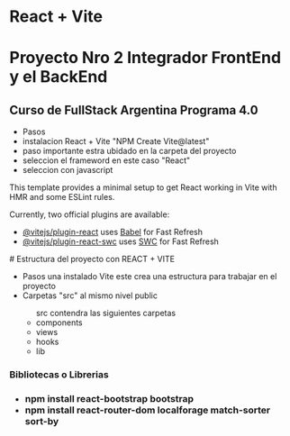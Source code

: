 # React + Vite
<div>
<h1>Proyecto Nro 2 Integrador FrontEnd y el BackEnd</h1>
<h2>Curso de FullStack Argentina Programa 4.0</h2>

<ul>
    <li>Pasos</li>
    <li>instalacion React + Vite "NPM Create Vite@latest" <ul>
                    </ul><li>paso importante estra ubidado en la carpeta del proyecto</li>
                    <li>seleccion el frameword en este caso "React"</li>
                    <li>seleccion con javascript</li>
                    </li>
</ul>

This template provides a minimal setup to get React working in Vite with HMR and some ESLint rules.

Currently, two official plugins are available:

- [@vitejs/plugin-react](https://github.com/vitejs/vite-plugin-react/blob/main/packages/plugin-react/README.md) uses [Babel](https://babeljs.io/) for Fast Refresh
- [@vitejs/plugin-react-swc](https://github.com/vitejs/vite-plugin-react-swc) uses [SWC](https://swc.rs/) for Fast Refresh
</div>
<div>
 # Estructura del proyecto con REACT + VITE
    <ul>
        <li>Pasos una instalado Vite este crea una estructura para trabajar en el proyecto</li>
        <li>Carpetas "src" al mismo nivel public</li>
            <ul>src contendra las siguientes carpetas
                <li>components </li>
                <li>views</li>
                <li>hooks</li>
                <li>lib</li>
            </ul>
    </ul>
    <h3>Bibliotecas o Librerias<h3>
     <ul>
        <li>npm install react-bootstrap bootstrap</li>
        <li>npm install react-router-dom localforage match-sorter sort-by</li>
     </ul>
</div>

